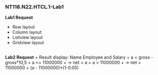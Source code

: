### NT118.N22.HTCL.1-Lab1
<b>Lab1 Request</b>
+ Row layout
+ Column layout
+ Listview layout
+ Gridview layout
<br>
<b>Lab2 Request</b>
+ Result display: Name Employee and Salary
+ a = gross - gross*10,5
+ a <= 11000000
+ -> net = a
+ a > 11000000
+ -> net = 11000000 + (a - 11000000)*(1-0.05)
